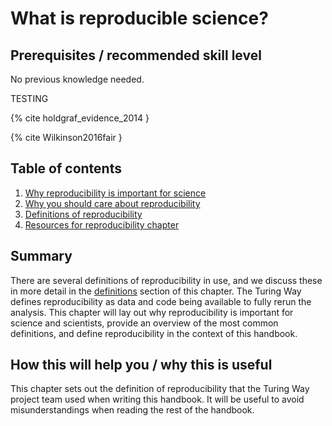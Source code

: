# What is reproducible science?

## Prerequisites / recommended skill level
No previous knowledge needed.

TESTING

{% cite holdgraf_evidence_2014 }

{% cite Wilkinson2016fair }

## Table of contents

1. [Why reproducibility is important for science](01/importantforscience)
2. [Why you should care about reproducibility](02/whycare)
3. [Definitions of reproducibility](03/definitions)
4. [Resources for reproducibility chapter](04/resources)

## Summary
There are several definitions of reproducibility in use, and we discuss these in more detail in the [definitions](03/definitions) section of this chapter.
The Turing Way defines reproducibility as data and code being available to fully rerun the analysis.
This chapter will lay out why reproducibility is important for science and scientists, provide an overview of the most common definitions, and define reproducibility in the context of this handbook.

## How this will help you / why this is useful
This chapter sets out the definition of reproducibility that the Turing Way project team used when writing this handbook.
It will be useful to avoid misunderstandings when reading the rest of the handbook.

